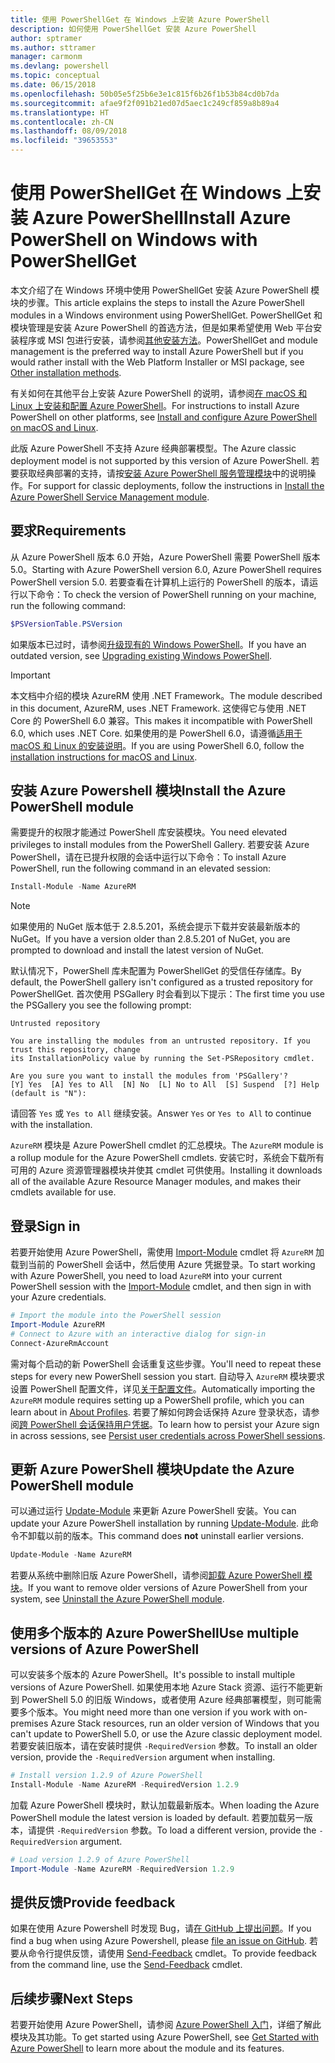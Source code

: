```yaml
---
title: 使用 PowerShellGet 在 Windows 上安装 Azure PowerShell
description: 如何使用 PowerShellGet 安装 Azure PowerShell
author: sptramer
ms.author: sttramer
manager: carmonm
ms.devlang: powershell
ms.topic: conceptual
ms.date: 06/15/2018
ms.openlocfilehash: 50b05e5f25b6e3e1c815f6b26f1b53b84cd0b7da
ms.sourcegitcommit: afae9f2f091b21ed07d5aec1c249cf859a8b89a4
ms.translationtype: HT
ms.contentlocale: zh-CN
ms.lasthandoff: 08/09/2018
ms.locfileid: "39653553"
---
```

# <a name="install-azure-powershell-on-windows-with-powershellget"></a><span data-ttu-id="84ae1-103">使用 PowerShellGet 在 Windows 上安装 Azure PowerShell</span><span class="sxs-lookup"><span data-stu-id="84ae1-103">Install Azure PowerShell on Windows with PowerShellGet</span></span>

<span data-ttu-id="84ae1-104">本文介绍了在 Windows 环境中使用 PowerShellGet 安装 Azure PowerShell 模块的步骤。</span><span class="sxs-lookup"><span data-stu-id="84ae1-104">This article explains the steps to install the Azure PowerShell modules in a Windows environment using PowerShellGet.</span></span> <span data-ttu-id="84ae1-105">PowerShellGet 和模块管理是安装 Azure PowerShell 的首选方法，但是如果希望使用 Web 平台安装程序或 MSI 包进行安装，请参阅[其他安装方法](other-install.md)。</span><span class="sxs-lookup"><span data-stu-id="84ae1-105">PowerShellGet and module management is the preferred way to install Azure PowerShell but if you would rather install with the Web Platform Installer or MSI package, see [Other installation methods](other-install.md).</span></span>

<span data-ttu-id="84ae1-106">有关如何在其他平台上安装 Azure PowerShell 的说明，请参阅[在 macOS 和 Linux 上安装和配置 Azure PowerShell](install-azurermps-maclinux.md)。</span><span class="sxs-lookup"><span data-stu-id="84ae1-106">For instructions to install Azure PowerShell on other platforms, see [Install and configure Azure PowerShell on macOS and Linux](install-azurermps-maclinux.md).</span></span>

<span data-ttu-id="84ae1-107">此版 Azure PowerShell 不支持 Azure 经典部署模型。</span><span class="sxs-lookup"><span data-stu-id="84ae1-107">The Azure classic deployment model is not supported by this version of Azure PowerShell.</span></span> <span data-ttu-id="84ae1-108">若要获取经典部署的支持，请按[安装 Azure PowerShell 服务管理模块](/powershell/azure/servicemanagement/install-azure-ps)中的说明操作。</span><span class="sxs-lookup"><span data-stu-id="84ae1-108">For support for classic deployments, follow the instructions in [Install the Azure PowerShell Service Management module](/powershell/azure/servicemanagement/install-azure-ps).</span></span>

## <a name="requirements"></a><span data-ttu-id="84ae1-109">要求</span><span class="sxs-lookup"><span data-stu-id="84ae1-109">Requirements</span></span>

<span data-ttu-id="84ae1-110">从 Azure PowerShell 版本 6.0 开始，Azure PowerShell 需要 PowerShell 版本 5.0。</span><span class="sxs-lookup"><span data-stu-id="84ae1-110">Starting with Azure PowerShell version 6.0, Azure PowerShell requires PowerShell version 5.0.</span></span> <span data-ttu-id="84ae1-111">若要查看在计算机上运行的 PowerShell 的版本，请运行以下命令：</span><span class="sxs-lookup"><span data-stu-id="84ae1-111">To check the version of PowerShell running on your machine, run the following command:</span></span>

```powershell
$PSVersionTable.PSVersion
```

<span data-ttu-id="84ae1-112">如果版本已过时，请参阅[升级现有的 Windows PowerShell](/powershell/scripting/setup/installing-windows-powershell?view=powershell-6#upgrading-existing-windows-powershell)。</span><span class="sxs-lookup"><span data-stu-id="84ae1-112">If you have an outdated version, see [Upgrading existing Windows PowerShell](/powershell/scripting/setup/installing-windows-powershell?view=powershell-6#upgrading-existing-windows-powershell).</span></span>

> [!IMPORTANT]
> <span data-ttu-id="84ae1-113">本文档中介绍的模块 AzureRM 使用 .NET Framework。</span><span class="sxs-lookup"><span data-stu-id="84ae1-113">The module described in this document, AzureRM, uses .NET Framework.</span></span> <span data-ttu-id="84ae1-114">这使得它与使用 .NET Core 的 PowerShell 6.0 兼容。</span><span class="sxs-lookup"><span data-stu-id="84ae1-114">This makes it incompatible with PowerShell 6.0, which uses .NET Core.</span></span> <span data-ttu-id="84ae1-115">如果使用的是 PowerShell 6.0，请遵循[适用于 macOS 和 Linux 的安装说明](install-azurermps-maclinux.md)。</span><span class="sxs-lookup"><span data-stu-id="84ae1-115">If you are using PowerShell 6.0, follow the [installation instructions for macOS and Linux](install-azurermps-maclinux.md).</span></span>

## <a name="install-the-azure-powershell-module"></a><span data-ttu-id="84ae1-116">安装 Azure Powershell 模块</span><span class="sxs-lookup"><span data-stu-id="84ae1-116">Install the Azure PowerShell module</span></span>

<span data-ttu-id="84ae1-117">需要提升的权限才能通过 PowerShell 库安装模块。</span><span class="sxs-lookup"><span data-stu-id="84ae1-117">You need elevated privileges to install modules from the PowerShell Gallery.</span></span> <span data-ttu-id="84ae1-118">若要安装 Azure PowerShell，请在已提升权限的会话中运行以下命令：</span><span class="sxs-lookup"><span data-stu-id="84ae1-118">To install Azure PowerShell, run the following command in an elevated session:</span></span>

```powershell
Install-Module -Name AzureRM
```

> [!NOTE]
> <span data-ttu-id="84ae1-119">如果使用的 NuGet 版本低于 2.8.5.201，系统会提示下载并安装最新版本的 NuGet。</span><span class="sxs-lookup"><span data-stu-id="84ae1-119">If you have a version older than 2.8.5.201 of NuGet, you are prompted to download and install the latest version of NuGet.</span></span>

<span data-ttu-id="84ae1-120">默认情况下，PowerShell 库未配置为 PowerShellGet 的受信任存储库。</span><span class="sxs-lookup"><span data-stu-id="84ae1-120">By default, the PowerShell gallery isn't configured as a trusted repository for PowerShellGet.</span></span> <span data-ttu-id="84ae1-121">首次使用 PSGallery 时会看到以下提示：</span><span class="sxs-lookup"><span data-stu-id="84ae1-121">The first time you use the PSGallery you see the following prompt:</span></span>

```output
Untrusted repository

You are installing the modules from an untrusted repository. If you trust this repository, change
its InstallationPolicy value by running the Set-PSRepository cmdlet.

Are you sure you want to install the modules from 'PSGallery'?
[Y] Yes  [A] Yes to All  [N] No  [L] No to All  [S] Suspend  [?] Help (default is "N"):
```

<span data-ttu-id="84ae1-122">请回答 `Yes` 或 `Yes to All` 继续安装。</span><span class="sxs-lookup"><span data-stu-id="84ae1-122">Answer `Yes` or `Yes to All` to continue with the installation.</span></span>

<span data-ttu-id="84ae1-123">`AzureRM` 模块是 Azure PowerShell cmdlet 的汇总模块。</span><span class="sxs-lookup"><span data-stu-id="84ae1-123">The `AzureRM` module is a rollup module for the Azure PowerShell cmdlets.</span></span> <span data-ttu-id="84ae1-124">安装它时，系统会下载所有可用的 Azure 资源管理器模块并使其 cmdlet 可供使用。</span><span class="sxs-lookup"><span data-stu-id="84ae1-124">Installing it downloads all of the available Azure Resource Manager modules, and makes their cmdlets available for use.</span></span>

## <a name="sign-in"></a><span data-ttu-id="84ae1-125">登录</span><span class="sxs-lookup"><span data-stu-id="84ae1-125">Sign in</span></span>

<span data-ttu-id="84ae1-126">若要开始使用 Azure PowerShell，需使用 [Import-Module](/powershell/module/Microsoft.PowerShell.Core/Import-Module) cmdlet 将 `AzureRM` 加载到当前的 PowerShell 会话中，然后使用 Azure 凭据登录。</span><span class="sxs-lookup"><span data-stu-id="84ae1-126">To start working with Azure PowerShell, you need to load `AzureRM` into your current PowerShell session with the [Import-Module](/powershell/module/Microsoft.PowerShell.Core/Import-Module) cmdlet, and then sign in with your Azure credentials.</span></span>

```powershell
# Import the module into the PowerShell session
Import-Module AzureRM
# Connect to Azure with an interactive dialog for sign-in
Connect-AzureRmAccount
```

<span data-ttu-id="84ae1-127">需对每个启动的新 PowerShell 会话重复这些步骤。</span><span class="sxs-lookup"><span data-stu-id="84ae1-127">You'll need to repeat these steps for every new PowerShell session you start.</span></span> <span data-ttu-id="84ae1-128">自动导入 `AzureRM` 模块要求设置 PowerShell 配置文件，详见[关于配置文件](/powershell/module/microsoft.powershell.core/about/about_profiles)。</span><span class="sxs-lookup"><span data-stu-id="84ae1-128">Automatically importing the `AzureRM` module requires setting up a PowerShell profile, which you can learn about in [About Profiles](/powershell/module/microsoft.powershell.core/about/about_profiles).</span></span>
<span data-ttu-id="84ae1-129">若要了解如何跨会话保持 Azure 登录状态，请参阅[跨 PowerShell 会话保持用户凭据](context-persistence.md)。</span><span class="sxs-lookup"><span data-stu-id="84ae1-129">To learn how to persist your Azure sign in across sessions, see [Persist user credentials across PowerShell sessions](context-persistence.md).</span></span>

## <a name="update-the-azure-powershell-module"></a><span data-ttu-id="84ae1-130">更新 Azure PowerShell 模块</span><span class="sxs-lookup"><span data-stu-id="84ae1-130">Update the Azure PowerShell module</span></span>

<span data-ttu-id="84ae1-131">可以通过运行 [Update-Module](/powershell/module/powershellget/update-module) 来更新 Azure PowerShell 安装。</span><span class="sxs-lookup"><span data-stu-id="84ae1-131">You can update your Azure PowerShell installation by running [Update-Module](/powershell/module/powershellget/update-module).</span></span> <span data-ttu-id="84ae1-132">此命令不卸载以前的版本。</span><span class="sxs-lookup"><span data-stu-id="84ae1-132">This command does __not__ uninstall earlier versions.</span></span>

```powershell
Update-Module -Name AzureRM
```

<span data-ttu-id="84ae1-133">若要从系统中删除旧版 Azure PowerShell，请参阅[卸载 Azure PowerShell 模块](uninstall-azurerm-ps.md)。</span><span class="sxs-lookup"><span data-stu-id="84ae1-133">If you want to remove older versions of Azure PowerShell from your system, see [Uninstall the Azure PowerShell module](uninstall-azurerm-ps.md).</span></span>

## <a name="use-multiple-versions-of-azure-powershell"></a><span data-ttu-id="84ae1-134">使用多个版本的 Azure PowerShell</span><span class="sxs-lookup"><span data-stu-id="84ae1-134">Use multiple versions of Azure PowerShell</span></span>

<span data-ttu-id="84ae1-135">可以安装多个版本的 Azure PowerShell。</span><span class="sxs-lookup"><span data-stu-id="84ae1-135">It's possible to install multiple versions of Azure PowerShell.</span></span> <span data-ttu-id="84ae1-136">如果使用本地 Azure Stack 资源、运行不能更新到 PowerShell 5.0 的旧版 Windows，或者使用 Azure 经典部署模型，则可能需要多个版本。</span><span class="sxs-lookup"><span data-stu-id="84ae1-136">You might need more than one version if you work with on-premises Azure Stack resources, run an older version of Windows that you can't update to PowerShell 5.0, or use the Azure classic deployment model.</span></span> <span data-ttu-id="84ae1-137">若要安装旧版本，请在安装时提供 `-RequiredVersion` 参数。</span><span class="sxs-lookup"><span data-stu-id="84ae1-137">To install an older version, provide the `-RequiredVersion` argument when installing.</span></span>

```powershell
# Install version 1.2.9 of Azure PowerShell
Install-Module -Name AzureRM -RequiredVersion 1.2.9
```

<span data-ttu-id="84ae1-138">加载 Azure PowerShell 模块时，默认加载最新版本。</span><span class="sxs-lookup"><span data-stu-id="84ae1-138">When loading the Azure PowerShell module the latest version is loaded by default.</span></span> <span data-ttu-id="84ae1-139">若要加载另一版本，请提供 `-RequiredVersion` 参数。</span><span class="sxs-lookup"><span data-stu-id="84ae1-139">To load a different version, provide the `-RequiredVersion` argument.</span></span>

```powershell
# Load version 1.2.9 of Azure PowerShell
Import-Module -Name AzureRM -RequiredVersion 1.2.9
```

## <a name="provide-feedback"></a><span data-ttu-id="84ae1-140">提供反馈</span><span class="sxs-lookup"><span data-stu-id="84ae1-140">Provide feedback</span></span>

<span data-ttu-id="84ae1-141">如果在使用 Azure Powershell 时发现 Bug，请[在 GitHub 上提出问题](https://github.com/Azure/azure-powershell/issues)。</span><span class="sxs-lookup"><span data-stu-id="84ae1-141">If you find a bug when using Azure Powershell, please [file an issue on GitHub](https://github.com/Azure/azure-powershell/issues).</span></span>
<span data-ttu-id="84ae1-142">若要从命令行提供反馈，请使用 [Send-Feedback](/powershell/module/azurerm.profile/send-feedback) cmdlet。</span><span class="sxs-lookup"><span data-stu-id="84ae1-142">To provide feedback from the command line, use the [Send-Feedback](/powershell/module/azurerm.profile/send-feedback) cmdlet.</span></span>

## <a name="next-steps"></a><span data-ttu-id="84ae1-143">后续步骤</span><span class="sxs-lookup"><span data-stu-id="84ae1-143">Next Steps</span></span>

<span data-ttu-id="84ae1-144">若要开始使用 Azure PowerShell，请参阅 [Azure PowerShell 入门](get-started-azureps.md)，详细了解此模块及其功能。</span><span class="sxs-lookup"><span data-stu-id="84ae1-144">To get started using Azure PowerShell, see [Get Started with Azure PowerShell](get-started-azureps.md) to learn more about the module and its features.</span></span>
